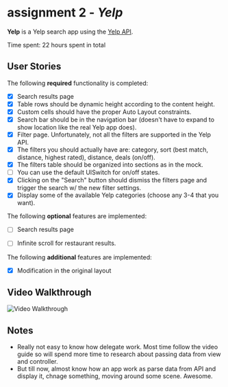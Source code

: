 # assignment 2 - *Yelp*

**Yelp** is a Yelp search app using the [Yelp API](http://www.yelp.com/developers/documentation/v2/search_api).

Time spent: 22 hours spent in total

## User Stories

The following **required** functionality is completed:

- [X] Search results page
- [X] Table rows should be dynamic height according to the content height.
- [X] Custom cells should have the proper Auto Layout constraints.
- [X] Search bar should be in the navigation bar (doesn't have to expand to show location like the real Yelp app does).
- [X] Filter page. Unfortunately, not all the filters are supported in the Yelp API.
- [X] The filters you should actually have are: category, sort (best match, distance, highest rated), distance, deals (on/off).
- [X] The filters table should be organized into sections as in the mock.
- [ ] You can use the default UISwitch for on/off states.
- [X] Clicking on the "Search" button should dismiss the filters page and trigger the search w/ the new filter settings.
- [X] Display some of the available Yelp categories (choose any 3-4 that you want).

The following **optional** features are implemented:

- [ ] Search results page
- [ ] Infinite scroll for restaurant results.


The following **additional** features are implemented:

- [X] Modification in the original layout


## Video Walkthrough

![Video Walkthrough](assignment2-coderschool.gif)

## Notes

* Really not easy to know how delegate work. Most time follow the video guide so will spend more time to research about passing data from view and controller.
* But till now, almost know how an app work as parse data from API and display it, chnage something, moving around some scene. Awesome.

